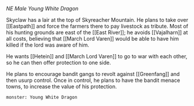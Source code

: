 *NE Male Young White Dragon*

Skyclaw has a lair at the top of Skyreacher Mountain. He plans to take over [[Eastpath]] and force the farmers there to pay livestock as tribute. Most of his hunting grounds are east of the [[East River]]; he avoids [[Vajalharn]] at all costs, believing that [[March Lord Varen]] would be able to have him killed if the lord was aware of him.

He wants [[Hetein]] and [[March Lord Varen]] to go to war with each other, so he can then offer protection to one side.

He plans to encourage bandit gangs to revolt against [[Greenfang]] and then usurp control. Once in control, he plans to have the bandit menace towns, to increase the value of his protection.

```statblock
monster: Young White Dragon
```